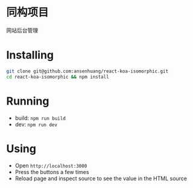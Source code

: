 # 同构项目

网站后台管理

Installing
==========

```bash
git clone git@github.com:ansenhuang/react-koa-isomorphic.git
cd react-koa-isomorphic && npm install
```


Running
=======

  - build: `npm run build`
  - dev: `npm run dev`


Using
=====

  - Open `http://localhost:3000`
  - Press the buttons a few times
  - Reload page and inspect source to see the value in the HTML source


